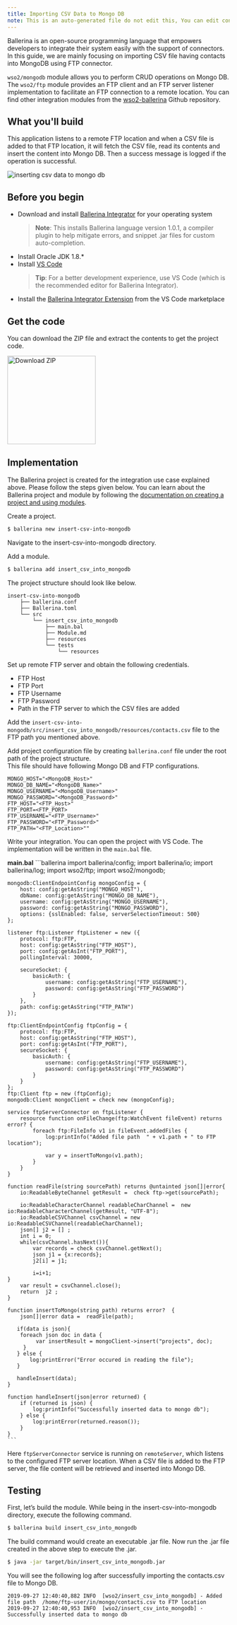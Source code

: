 ```yaml
---
title: Importing CSV Data to Mongo DB
note: This is an auto-generated file do not edit this, You can edit content in "ballerina-integrator" repo
---
```


Ballerina is an open-source programming language that empowers developers to integrate their system easily with the support of connectors. In this guide, we are mainly focusing on importing CSV file having contacts into MongoDB using FTP connector.

`wso2/mongodb` module allows you to perform CRUD operations on Mongo DB.<br/> 
The `wso2/ftp` module provides an FTP client and an FTP server listener implementation to facilitate an FTP connection 
to a remote location. You can find other integration modules from the [wso2-ballerina](https://github.com/wso2-ballerina) Github repository. 

## What you'll build

This application listens to a remote FTP location and when a CSV file is added to that FTP location, it will fetch the CSV file, read its contents and insert the content into Mongo DB. Then a 
success message is logged if the operation is successful.

![inserting csv data to mongo db](../../../../../assets/img/mongo-insert.jpg)

<!-- Common Prerequisites to include in markdown files --> 
## Before you begin
 
* Download and install [Ballerina Integrator](https://wso2.com/integration/ballerina-integrator/) for your operating system
  > **Note**: This installs Ballerina language version 1.0.1, a compiler plugin to help mitigate errors, and snippet .jar files for custom auto-completion. 
* Install Oracle JDK 1.8.*
* Install [VS Code](https://code.visualstudio.com/Download) 
  > **Tip**: For a better development experience, use VS Code (which is the recommended editor for Ballerina Integrator).
* Install the [Ballerina Integrator Extension](https://marketplace.visualstudio.com/items?itemName=WSO2.ballerina-integrator) from the VS Code marketplace

<!-- Get the code instructions to include in markdown files --> 
## Get the code

You can download the ZIP file and extract the contents to get the project code.

<a href="../../../../../assets/zip/insert-csv-into-mongodb.zip">
    <img src="../../../../../assets/img/download-zip.png" width="200" alt="Download ZIP">
</a>

## Implementation
The Ballerina project is created for the integration use case explained above. Please follow the steps given below. You can learn about the Ballerina project and module by following the [documentation on creating a project and using modules](../../../../develop/using-modules/).

Create a project.
```bash
$ ballerina new insert-csv-into-mongodb
```
Navigate to the insert-csv-into-mongodb directory.

Add a module.
```bash
$ ballerina add insert_csv_into_mongodb
```

The project structure should look like below.
```shell
insert-csv-into-mongodb
    ├── ballerina.conf    
    ├── Ballerina.toml
    └── src
        └── insert_csv_into_mongodb
            ├── main.bal
            ├── Module.md
            ├── resources
            └── tests
                └── resources
```

Set up remote FTP server and obtain the following credentials.
   - FTP Host
   - FTP Port
   - FTP Username
   - FTP Password
   - Path in the FTP server to which the CSV files are added

Add the `insert-csv-into-mongodb/src/insert_csv_into_mongodb/resources/contacts.csv` file to the FTP path you mentioned above.

Add project configuration file by creating `ballerina.conf` file under the root path of the project structure. <br/>
This file should have following Mongo DB and FTP configurations.

```  
MONGO_HOST="<MongoDB_Host>"
MONGO_DB_NAME="<MongoDB_Name>"
MONGO_USERNAME="<MongoDB_Username>"
MONGO_PASSWORD="<MongoDB_Password>"
FTP_HOST="<FTP_Host>"
FTP_PORT=<FTP_PORT>
FTP_USERNAME="<FTP_Username>"
FTP_PASSWORD="<FTP_Password>"
FTP_PATH="<FTP_Location>""
```  

Write your integration. You can open the project with VS Code. The implementation will be written in the `main.bal` file.

  **main.bal**
    ```ballerina
    import ballerina/config;
    import ballerina/io;
    import ballerina/log;
    import wso2/ftp;
    import wso2/mongodb;
    
    mongodb:ClientEndpointConfig mongoConfig = {
        host: config:getAsString("MONGO_HOST"),
        dbName: config:getAsString("MONGO_DB_NAME"),
        username: config:getAsString("MONGO_USERNAME"),
        password: config:getAsString("MONGO_PASSWORD"),
        options: {sslEnabled: false, serverSelectionTimeout: 500}
    };
    
    listener ftp:Listener ftpListener = new ({
        protocol: ftp:FTP,
        host: config:getAsString("FTP_HOST"),
        port: config:getAsInt("FTP_PORT"),
        pollingInterval: 30000,
    
        secureSocket: {
            basicAuth: {
                username: config:getAsString("FTP_USERNAME"),
                password: config:getAsString("FTP_PASSWORD")
            }
        },
        path: config:getAsString("FTP_PATH")
    });
    
    ftp:ClientEndpointConfig ftpConfig = {
        protocol: ftp:FTP,
        host: config:getAsString("FTP_HOST"),
        port: config:getAsInt("FTP_PORT"),
        secureSocket: {
            basicAuth: {
                username: config:getAsString("FTP_USERNAME"),
                password: config:getAsString("FTP_PASSWORD")
            }
        }
    };
    ftp:Client ftp = new (ftpConfig);
    mongodb:Client mongoClient = check new (mongoConfig);
    
    service ftpServerConnector on ftpListener {
        resource function onFileChange(ftp:WatchEvent fileEvent) returns error? {
            foreach ftp:FileInfo v1 in fileEvent.addedFiles {
                log:printInfo("Added file path  " + v1.path + " to FTP location");
    
                var y = insertToMongo(v1.path);
            }
        }
    }
    
    function readFile(string sourcePath) returns @untainted json[]|error{
        io:ReadableByteChannel getResult =  check ftp->get(sourcePath);
    
        io:ReadableCharacterChannel readableCharChannel =  new io:ReadableCharacterChannel(getResult, "UTF-8");
        io:ReadableCSVChannel csvChannel = new io:ReadableCSVChannel(readableCharChannel);
        json[] j2 = [] ;
        int i = 0;
        while(csvChannel.hasNext()){
            var records = check csvChannel.getNext();
            json j1 = {x:records};
            j2[i] = j1;
    
            i=i+1;
    }
        var result = csvChannel.close();
        return  j2 ;
    }
    
    function insertToMongo(string path) returns error?  {
        json[]|error data =  readFile(path);
    
       if(data is json){
        foreach json doc in data {
             var insertResult = mongoClient->insert("projects", doc);
         }
       } else {
           log:printError("Error occured in reading the file");
       }
    
       handleInsert(data);
    }
    
    function handleInsert(json|error returned) {
        if (returned is json) {
            log:printInfo("Successfully inserted data to mongo db");
        } else {
            log:printError(returned.reason());
        }
    }
    ```

 Here `ftpServerConnector` service is running on `remoteServer`, which listens to the configured FTP server location.
 When a CSV file is added to the FTP server, the file content will be retrieved and inserted into Mongo DB.

## Testing
First, let’s build the module. While being in the insert-csv-into-mongodb directory, execute the following command.

```bash
$ ballerina build insert_csv_into_mongodb
```

The build command would create an executable .jar file. Now run the .jar file created in the above step to execute the .jar.

```bash
$ java -jar target/bin/insert_csv_into_mongodb.jar
```

You will see the following log after successfully importing the contacts.csv file to Mongo DB.
```
2019-09-27 12:40:40,882 INFO  [wso2/insert_csv_into_mongodb] - Added file path  /home/ftp-user/in/mongo/contacts.csv to FTP location
2019-09-27 12:40:40,953 INFO  [wso2/insert_csv_into_mongodb] - Successfully inserted data to mongo db
```
